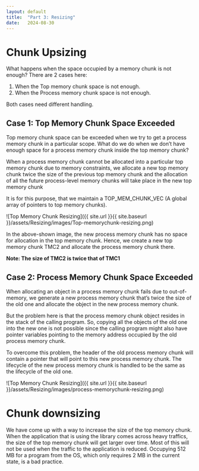 ```yaml
---
layout: default
title:  "Part 3: Resizing"
date:   2024-08-30
---
```


# Chunk Upsizing

What happens when the space occupied by a memory chunk is not enough? There are 2 cases here:

1. When the Top memory chunk space is not enough.
2. When the Process memory chunk space is not enough.

Both cases need different handling.


## Case 1: Top Memory Chunk Space Exceeded

Top memory chunk space can be exceeded when we try to get a process memory chunk in a particular scope. What do we do when we don’t have enough space for a process memory chunk inside the top memory chunk?

When a process memory chunk cannot be allocated into a particular top memory chunk due to memory constraints, we allocate a new top memory chunk twice the size of the previous top memory chunk and the allocation of all the future process-level memory chunks will take place in the new top memory chunk

It is for this purpose, that we maintain a TOP_MEM_CHUNK_VEC (A global array of pointers to top memory chunks).

![Top Memory Chunk Resizing]({{ site.url }}{{ site.baseurl }}/assets/Resizing/images/Top-memorychunk-resizing.png)

In the above-shown image, the new process memory chunk has no space for allocation in the top memory chunk. Hence, we create a new top memory chunk TMC2 and allocate the process memory chunk there.

**Note: The size of TMC2 is twice that of TMC1**

## Case 2: Process Memory Chunk Space Exceeded

When allocating an object in a process memory chunk fails due to out-of-memory, we generate a new process memory chunk that’s twice the size of the old one and allocate the object in the new process memory chunk.

But the problem here is that the process memory chunk object resides in the stack of the calling program. So, copying all the objects of the old one into the new one is not possible since the calling program might also have pointer variables pointing to the memory address occupied by the old process memory chunk.

To overcome this problem, the header of the old process memory chunk will contain a pointer that will point to this new process memory chunk. The lifecycle of the new process memory chunk is handled to be the same as the lifecycle of the old one.

![Top Memory Chunk Resizing]({{ site.url }}{{ site.baseurl }}/assets/Resizing/images/process-memorychunk-resizing.png)

# Chunk downsizing

We have come up with a way to increase the size of the top memory chunk. When the application that is using the library comes across heavy traffics, the size of the top memory chunk will get larger over time. Most of this will not be used when the traffic to the application is reduced. Occupying 512 MB for a program from the OS, which only requires 2 MB in the current state, is a bad practice.